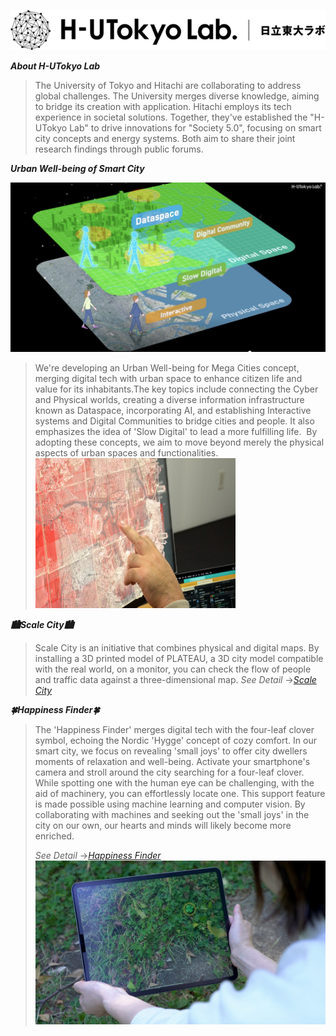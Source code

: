 [![HT-lab](https://raw.githubusercontent.com/Koshizuka-lab/H-UTokyo-Lab/master/ht_lab_logo.png)](http://www.ht-lab.ducr.u-tokyo.ac.jp/en/)

**_About H-UTokyo Lab_**
> The University of Tokyo and Hitachi are collaborating to address global challenges. The University merges diverse knowledge, aiming to bridge its creation with application. Hitachi employs its tech experience in societal solutions.
> Together, they've established the "H-UTokyo Lab" to drive innovations for "Society 5.0", focusing on smart city concepts and energy systems. Both aim to share their joint research findings through public forums.

**_Urban Well-being of Smart City_**

[![HT-lab](https://raw.githubusercontent.com/Koshizuka-lab/H-UTokyo-Lab/master/top_H-UTokyoLab.png)](https://www.youtube.com/watch?v=StTqXEQ2l-Y "HT-lab")

> We're developing an Urban Well-being for Mega Cities concept, merging digital tech with urban space to enhance citizen life and value for its inhabitants.The key topics include connecting the Cyber and Physical worlds, creating a diverse information infrastructure known as Dataspace, incorporating AI, and establishing Interactive systems and Digital Communities to bridge cities and people. It also emphasizes the idea of 'Slow Digital' to lead a more fulfilling life. ​
> By adopting these concepts, we aim to move beyond merely the physical aspects of urban spaces and functionalities.
> <img src="https://raw.githubusercontent.com/Koshizuka-lab/H-UTokyo-Lab/master/scale_city.jpeg" height="240" width="320" alt="scale_city">

**_🏙️Scale City🏙️_**
 > Scale City is an initiative that combines physical and digital maps.
 > By installing a 3D printed model of PLATEAU, a 3D city model compatible with the real world, on a monitor, you can check the flow of people and traffic data against a three-dimensional map.
 > *See Detail*  →[_Scale City_](https://koshizuka-lab.github.io/H-UTokyo-Lab/scale_city.html) 

**_🍀Happiness Finder🍀_**
>The 'Happiness Finder' merges digital tech with the four-leaf clover symbol, echoing the Nordic 'Hygge' concept of cozy comfort. In our smart city, we focus on revealing 'small joys' to offer city dwellers moments of relaxation and well-being.
> Activate your smartphone's camera and stroll around the city searching for a four-leaf clover. While spotting one with the human eye can be challenging, with the aid of machinery, you can effortlessly locate one. This support feature is made possible using machine learning and computer vision.
> By collaborating with machines and seeking out the 'small joys' in the city on our own, our hearts and minds will likely become more enriched.
>
>*See Detail* →[_Happiness Finder_](https://www.happiness-finder.com/detect) 
[![Everything Is AWESOME](https://raw.githubusercontent.com/Koshizuka-lab/H-UTokyo-Lab/master/happiness_finder.jpeg)](https://koshizuka-lab.github.io/H-UTokyo-Lab/happiness_finder.html)


